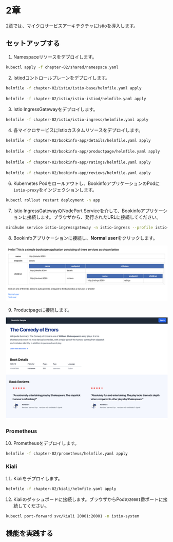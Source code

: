 # 2章

2章では、マイクロサービスアーキテクチャにIstioを導入します。

## セットアップする

1. Namespaceリソースをデプロイします。

```bash
kubectl apply -f chapter-02/shared/namespace.yaml
```

2. Istiodコントロールプレーンをデプロイします。

```bash
helmfile -f chapter-02/istio/istio-base/helmfile.yaml apply

helmfile -f chapter-02/istio/istio-istiod/helmfile.yaml apply
```

3. Istio IngressGatewayをデプロイします。

```bash
helmfile -f chapter-02/istio/istio-ingress/helmfile.yaml apply
```

4. 各マイクロサービスにIstioカスタムリソースをデプロイします。

```bash
helmfile -f chapter-02/bookinfo-app/details/helmfile.yaml apply

helmfile -f chapter-02/bookinfo-app/productpage/helmfile.yaml apply

helmfile -f chapter-02/bookinfo-app/ratings/helmfile.yaml apply

helmfile -f chapter-02/bookinfo-app/reviews/helmfile.yaml apply
```

6. Kubernetes Podをロールアウトし、BookinfoアプリケーションのPodに`istio-proxy`をインジェクションします。

```bash
kubectl rollout restart deployment -n app
```

7. Istio IngressGatewayのNodePort Serviceを介して、Bookinfoアプリケーションに接続します。ブラウザから、発行されたURLに接続してください。

```bash
minikube service istio-ingressgateway -n istio-ingress --profile istio-demo --url
```

8. Bookinfoアプリケーションに接続し、**Normal user**をクリックします。

![bookinfo](../images/bookinfo.png)

9. Productpageに接続します。

![bookinfo_productpage](../images/bookinfo_productpage.png)

### Prometheus

10. Prometheusをデプロイします。

```bash
helmfile -f chapter-02/prometheus/helmfile.yaml apply
```

### Kiali

11. Kialiをデプロイします。

```bash
helmfile -f chapter-02/kiali/helmfile.yaml apply
```

12. Kialiのダッシュボードに接続します。ブラウザからPodの`20001`番ポートに接続してください。

```bash
kubectl port-forward svc/kiali 20001:20001 -n istio-system
```

## 機能を実践する
